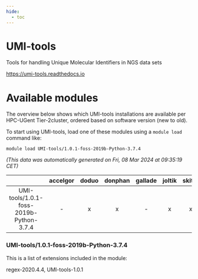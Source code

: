 ```yaml
---
hide:
  - toc
---
```


UMI-tools
=========


Tools for handling Unique Molecular Identifiers in NGS data sets

https://umi-tools.readthedocs.io
# Available modules


The overview below shows which UMI-tools installations are available per HPC-UGent Tier-2cluster, ordered based on software version (new to old).

To start using UMI-tools, load one of these modules using a `module load` command like:

```shell
module load UMI-tools/1.0.1-foss-2019b-Python-3.7.4
```

*(This data was automatically generated on Fri, 08 Mar 2024 at 09:35:19 CET)*  

| |accelgor|doduo|donphan|gallade|joltik|skitty|
| :---: | :---: | :---: | :---: | :---: | :---: | :---: |
|UMI-tools/1.0.1-foss-2019b-Python-3.7.4|-|x|x|-|x|x|


### UMI-tools/1.0.1-foss-2019b-Python-3.7.4

This is a list of extensions included in the module:

regex-2020.4.4, UMI-tools-1.0.1
